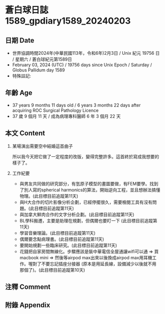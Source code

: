 [_metadata_:encoding]: - "utf-8"
[_metadata_:language]: - "zh-Hant-TW"
[_metadata_:fileformat]: - "markdown"
[_metadata_:MIME_type]: - "text/plain"
[_metadata_:markdown_version]: - "commonmark version 0.30"
[_metadata_:markdown_spec]: - "https://spec.commonmark.org/0.30/"

# 蒼白球日誌1589_gpdiary1589_20240203 #

## 日期 Date ##

* 世界協調時間2024年(中華民國113年，令和6年)2月3日 / Unix 紀元 19756 日 / 星期六 / 蒼白球紀元第1589日
* February 03, 2024 (UTC) / 19756 days since Unix Epoch / Saturday / Globus Pallidum day 1589
* 特殊註記:

## 年齡 Age ##

* 37 years 9 months 11 days old / 6 years 3 months 22 days after acquiring ROC Surgical Pathology Licence
* 37 歲 9 個月 11 天 / 成為病理專科醫師 6 年 3 個月 22 天

## 本文 Content ##

1. 某場演出需要空中結婚這首曲子

    所以我今天把它做了一定程度的改版，變得完整許多。這首終於寫成我想要的樣子了。
    
2. 工作紀要

    - 與男友共同做的研究部分，有氫原子模型的畫圖要做，有FEM要學。找到了別人寫的spherical harmonics的算法，開始逆向工程，並且想辦法搞懂物理。(此目標目前追蹤第11天)
   - 與H大合作的切片影像分析企劃，已經停擺很久，需要檢閱工具有沒有問題。(此目標目前追蹤第11天)
   - 與加拿大鮮肉合作的文字分析企劃。(此目標目前追蹤第11天)
   - BL學科搬遷，主要是助理在規劃，但偶爾也要盯一下 (此目標目前追蹤第11天)
   - 學習音樂理論。(此目標目前追蹤第11天)
   - 偶爾要念點病理書。(此目標目前追蹤第11天)
   - 要開始規劃一些臨床研究。(此目標目前追蹤第11天)
   - 花錢把自家房間無線化。步驟應該是裝中華電信全屋通讓wifi可以通 => 買macbook mini => 然後等airpod max出來以後換成airpod max用耳機工作。喔對了不要忘記插座分接器 (原本是用延長線，設備減少以後就不用那個了)。(此目標目前追蹤第10天)


## 注釋 Comment ##


## 附錄 Appendix ##

